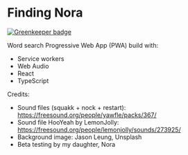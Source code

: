# Finding Nora

[![Greenkeeper badge](https://badges.greenkeeper.io/vnglst/finding-nora.svg)](https://greenkeeper.io/)

Word search Progressive Web App (PWA) build with:

- Service workers
- Web Audio
- React
- TypeScript

Credits:

- Sound files (squakk + nock + restart): https://freesound.org/people/yawfle/packs/367/
- Sound file HooYeah by LemonJolly: https://freesound.org/people/lemonjolly/sounds/273925/
- Background image: Jason Leung, Unsplash
- Beta testing by my daughter, Nora
